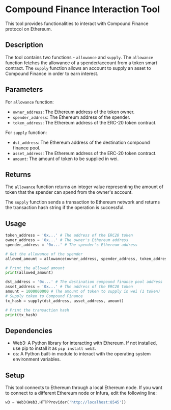 # Compound Finance Interaction Tool 

This tool provides functionalities to interact with Compound Finance protocol on Ethereum.

## Description

The tool contains two functions - `allowance` and `supply`. The `allowance` function fetches the allowance of a spender/account from a token smart contract. The `supply` function allows an account to supply an asset to Compound Finance in order to earn interest.

## Parameters

For `allowance` function:
- `owner_address`: The Ethereum address of the token owner.
- `spender_address`: The Ethereum address of the spender.
- `token_address`: The Ethereum address of the ERC-20 token contract.

For `supply` function:
- `dst_address`: The Ethereum address of the destination compound finance pool.
- `asset_address`: The Ethereum address of the ERC-20 token contract.
- `amount`: The amount of token to be supplied in wei.

## Returns

The `allowance` function returns an integer value representing the amount of token that the spender can spend from the owner's account.

The `supply` function sends a transaction to Ethereum network and returns the transaction hash string if the operation is successful.

## Usage

```python
token_address = '0x...' # The address of the ERC20 token
owner_address = '0x...' # The owner's Ethereum address
spender_address = '0x...' # The spender's Ethereum address

# Get the allowance of the spender
allowed_amount = allowance(owner_address, spender_address, token_address)

# Print the allowed amount
print(allowed_amount)

dst_address = '0x...' # The destination compound finance pool address
asset_address = '0x...' # The address of the ERC20 token
amount = 1000000000 # The amount of token to supply in wei (1 token)
# Supply token to Compound Finance
tx_hash = supply(dst_address, asset_address, amount)

# Print the transaction hash
print(tx_hash)
```

## Dependencies

- Web3: A Python library for interacting with Ethereum. If not installed, use pip to install it as `pip install web3`.
- os: A Python built-in module to interact with the operating system environment variables.

## Setup

This tool connects to Ethereum through a local Ethereum node. If you want to connect to a different Ethereum node or Infura, edit the following line:

```python
w3 = Web3(Web3.HTTPProvider('http://localhost:8545'))
```
